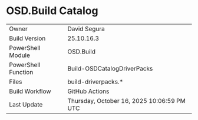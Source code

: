 ﻿# OSD.Build Catalog

| | |
|-|-|
| Owner | David Segura |
| Build Version | 25.10.16.3 |
| PowerShell Module | OSD.Build |
| PowerShell Function | Build-OSDCatalogDriverPacks |
| Files | build-driverpacks.* |
| Build Workflow | GitHub Actions |
| Last Update | Thursday, October 16, 2025 10:06:59 PM UTC |
